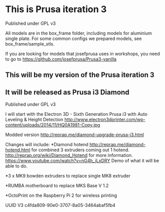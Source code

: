 # This is Prusa iteration 3
Published under GPL v3

All models are in the box_frame folder, including models for aluminium single plate. For some common configs we prepared models, see box_frame/sample_stls.

If you are looking for models that josefprusa uses in workshops, you need to go to https://github.com/josefprusa/Prusa3-vanilla


## This will be my version of the Prusa iteration 3
## It will be released as Prusa i3 Diamond
Published under GPL v3

I will start with the Electron 3D - Sixth Generation Prusa i3 with Auto Leveling & Height Detection 
http://www.electron3dprinter.com/wp-content/uploads/2014/11/HQ0A1981-Copy.jpg

Modded version
http://reprap.me/diamond-upgrade-prusa-i3.html

Changes will include:
*Diamond hotend
http://reprap.me/diamond-hotend.html for combined 3 extruders coming out 1 hotend.
http://reprap.org/wiki/Diamond_Hotend for more information.
https://www.youtube.com/watch?v=nG4h_jLxDRY Demo of what it will be able to do.

*3 x MK9 bowden extruders to replace single MK8 extruder

*RUMBA motherboard to replace MKS Base V 1.2

*OctoPrint on the Raspberry Pi 2 for wireless printing

UUID V3 c4fda809-90e0-3707-8a05-3464abaf5fb4
